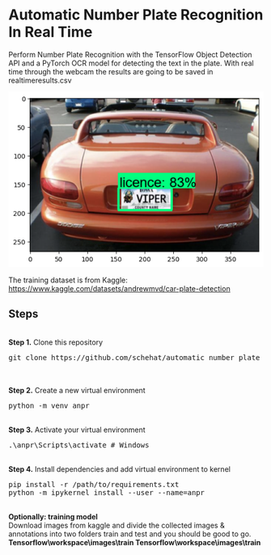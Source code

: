 # Automatic Number Plate Recognition In Real Time 
Perform Number Plate Recognition with the TensorFlow Object Detection API and a PyTorch OCR model for detecting the text in the plate. With real time through the webcam the results are going to be saved in realtimeresults.csv

![Screenshot](test_image.png)

The training dataset is from Kaggle: https://www.kaggle.com/datasets/andrewmvd/car-plate-detection

## Steps
<br />
<b>Step 1.</b> Clone this repository
<pre>
git clone https://github.com/schehat/automatic_number_plate_recognition
</pre>
<br/><br/>
<b>Step 2.</b> Create a new virtual environment 
<pre>
python -m venv anpr
</pre> 
<br/>
<b>Step 3.</b> Activate your virtual environment
<pre>
.\anpr\Scripts\activate # Windows 
</pre>
<br/>
<b>Step 4.</b> Install dependencies and add virtual environment to kernel
<pre>
pip install -r /path/to/requirements.txt
python -m ipykernel install --user --name=anpr
</pre>
<br/>
<b>Optionally: training model</b>
<br>Download images from kaggle and divide the collected images & annotations into two folders train and test and you should be good to go.
<b> Tensorflow\workspace\images\train
<b> Tensorflow\workspace\images\train
<br>